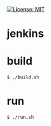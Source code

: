 [![License: MIT](https://img.shields.io/badge/License-MIT-yellow.svg)](https://opensource.org/licenses/MIT)


# jenkins

# build

```shell
$ ./build.sh
```


# run

```shell
$ ./run.sh 
```



